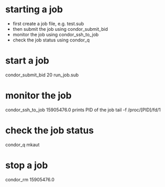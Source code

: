 # starting a job
- first create a job file, e.g. test.sub
- then submit the job using condor_submit_bid <number of bids> <job file>
- monitor the job using condor_ssh_to_job <job id>
- check the job status using condor_q <username>



# start a job 
condor_submit_bid 20 run_job.sub 

# monitor the job
condor_ssh_to_job 15905476.0
prints PID of the job
tail -f /proc/[PID]/fd/1

# check the job status
condor_q mkaut

# stop a job
condor_rm 15905476.0